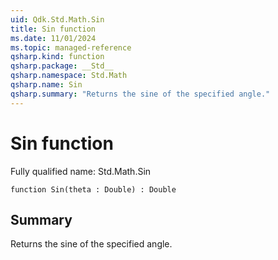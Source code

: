 ```yaml
---
uid: Qdk.Std.Math.Sin
title: Sin function
ms.date: 11/01/2024
ms.topic: managed-reference
qsharp.kind: function
qsharp.package: __Std__
qsharp.namespace: Std.Math
qsharp.name: Sin
qsharp.summary: "Returns the sine of the specified angle."
---
```


# Sin function

Fully qualified name: Std.Math.Sin

```qsharp
function Sin(theta : Double) : Double
```

## Summary
Returns the sine of the specified angle.
